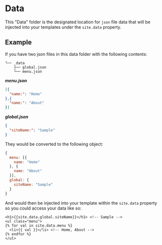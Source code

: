 # Data

This "Data" folder is the designated location for `json` file data
that will be injected into your templates under the `site.data` property.

## Example

If you have two json files in this data folder with the following contents:

```
└── _data
    ├── global.json
    └── menu.json
```

***menu.json***

```json
[{
  "name:": "Home"
},{
  "name:": "About"
}]
```

***global.json***

```json
{
  "siteName:": "Sample"
}
```

They would be converted to the following object:

```js
{
  menu: [{
    name: "Home"
  }, {
    name: "About"
  }],
  global: {
    siteName: "Sample"
  }
}
```

And would then be injected into your template within the `site.data` property
so you could access your data like so:

```nunjucks
<h1>{{site.data.global.siteName}}</h1> <!-- Sample -->
<ul class="menu">
{% for val in site.data.menu %}
  <li>{{ val }}</li> <!-- Home, About -->
{% endfor %}
</ul>
```
